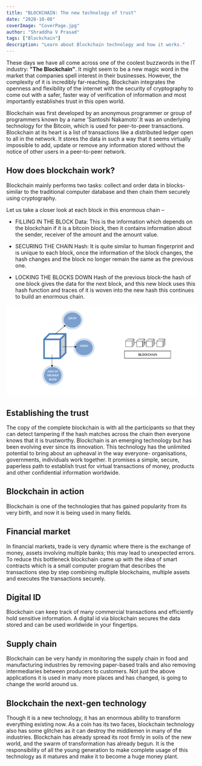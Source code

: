 ```yaml
---
title: "BLOCKCHAIN: The new technology of trust"
date: "2020-10-08"
coverImage: "CoverPage.jpg"
author: "Shraddha V Prasad"
tags: ["Blockchain"]
description: "Learn about Blockchain technology and how it works."
---
```


These days we have all come across one of the coolest buzzwords in the IT industry: **"The Blockchain"**. It might seem to be a new magic word in the market that companies spell interest in their businesses. However, the complexity of it is incredibly far-reaching. Blockchain integrates the openness and flexibility of the internet with the security of cryptography to come out with a safer, faster way of verification of information and most importantly establishes trust in this open world.

Blockchain was first developed by an anonymous programmer or group of programmers known by a name 'Santoshi Nakamoto'.It was an underlying technology for the Bitcoin, which is used for peer-to-peer transactions. Blockchain at its heart is a list of transactions like a distributed ledger open to all in the network. It stores the data in such a way that it seems virtually impossible to add, update or remove any information stored without the notice of other users in a peer-to-peer network.

## How does blockchain work?

Blockchain mainly performs two tasks: collect and order data in blocks- similar to the traditional computer database and then chain them securely using cryptography.

Let us take a closer look at each block in this enormous chain –

 - FILLING  IN THE BLOCK
Data: This is the information which depends on the blockchain if it is a bitcoin block, then it contains information about the sender, receiver of the amount and the amount value.

 - SECURING THE CHAIN
Hash: It is quite similar to human fingerprint and is unique to each block, once the information of the block changes, the hash changes and the block no longer remain the same as the previous one.

 - LOCKING THE BLOCKS DOWN
Hash of the previous block-the hash of one block gives the data for the next block, and this new block uses this hash function and traces of it is woven into the new hash this continues to build an enormous chain.

![Blockchain](block.png)

## Establishing the trust

The copy of the complete blockchain is with all the participants so that they can detect tampering if the hash matches across the chain then everyone knows that it is trustworthy.
Blockchain is an emerging technology but has been evolving ever since its innovation. This technology has the unlimited potential to bring about an upheaval in the way everyone- organisations, governments, individuals work together. It promises a simple, secure, paperless path to establish trust for virtual transactions of money, products and other confidential information worldwide.

## Blockchain in action

Blockchain is one of the technologies that has gained popularity from its very birth, and now it is being used in many fields.

## Financial market

In financial markets, trade is very dynamic where there is the exchange of money, assets involving multiple banks; this may lead to unexpected errors. To reduce this bottleneck blockchain came up with the idea of smart contracts which is a small computer program that describes the transactions step by step combining multiple blockchains, multiple assets and executes the transactions securely.

## Digital ID

Blockchain can keep track of many commercial transactions and efficiently hold sensitive information. A digital id via blockchain secures the data stored and can be used worldwide in your fingertips.

## Supply chain

Blockchain can be very handy in monitoring the supply chain in food and manufacturing industries by removing paper-based trails and also removing intermediaries between producers to customers. Not just the above applications it is used in many more places and has changed, is going to change the world around us.

## Blockchain the next-gen technology

Though it is a new technology, it has an enormous ability to transform everything existing now. As a coin has its two faces, blockchain technology also has some glitches as it can destroy the middlemen in many of the industries.
Blockchain has already spread its root firmly in soils of the new world, and the swarm of transformation has already begun. It is the responsibility of all the young generation to make complete usage of this technology as it matures and make it to become a huge money plant.
